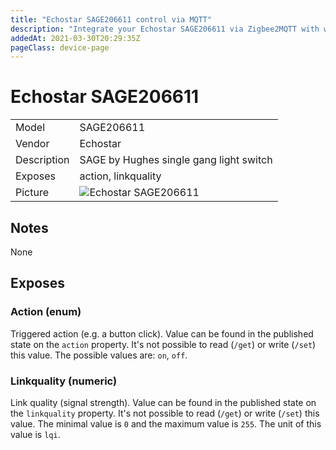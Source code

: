 ```yaml
---
title: "Echostar SAGE206611 control via MQTT"
description: "Integrate your Echostar SAGE206611 via Zigbee2MQTT with whatever smart home infrastructure you are using without the vendors bridge or gateway."
addedAt: 2021-03-30T20:29:35Z
pageClass: device-page
---
```


<!-- !!!! -->
<!-- ATTENTION: This file is auto-generated through docgen! -->
<!-- You can only edit the "## Notes"-Section till next h1 (#) or h2 heading (##). -->
<!-- Do NOT use h1 or h2 heading within "## Notes"-Section. -->
<!-- !!!! -->

# Echostar SAGE206611

|     |     |
|-----|-----|
| Model | SAGE206611  |
| Vendor  | Echostar  |
| Description | SAGE by Hughes single gang light switch |
| Exposes | action, linkquality |
| Picture | ![Echostar SAGE206611](https://psi-4ward.github.io/zigbee2mqtt.io/images/devices/SAGE206611.jpg) |


<!-- Notes BEGIN: You can edit here -->
## Notes

None

<!-- Notes END: Do not edit below this line -->



## Exposes

### Action (enum)
Triggered action (e.g. a button click).
Value can be found in the published state on the `action` property.
It's not possible to read (`/get`) or write (`/set`) this value.
The possible values are: `on`, `off`.

### Linkquality (numeric)
Link quality (signal strength).
Value can be found in the published state on the `linkquality` property.
It's not possible to read (`/get`) or write (`/set`) this value.
The minimal value is `0` and the maximum value is `255`.
The unit of this value is `lqi`.

